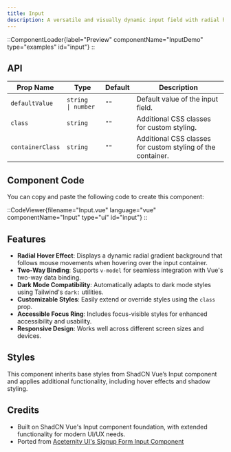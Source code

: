 ```yaml
---
title: Input
description: A versatile and visually dynamic input field with radial hover effects, styled for modern web applications.
---
```


::ComponentLoader{label="Preview" componentName="InputDemo" type="examples" id="input"}
::

## API

| Prop Name        | Type                | Default | Description                                                 |
| ---------------- | ------------------- | ------- | ----------------------------------------------------------- |
| `defaultValue`   | `string  \| number` | `""`    | Default value of the input field.                           |
| `class`          | `string`            | `""`    | Additional CSS classes for custom styling.                  |
| `containerClass` | `string`            | `""`    | Additional CSS classes for custom styling of the container. |

## Component Code

You can copy and paste the following code to create this component:

::CodeViewer{filename="Input.vue" language="vue" componentName="Input" type="ui" id="input"}
::

## Features

- **Radial Hover Effect**: Displays a dynamic radial gradient background that follows mouse movements when hovering over the input container.
- **Two-Way Binding**: Supports `v-model` for seamless integration with Vue's two-way data binding.
- **Dark Mode Compatibility**: Automatically adapts to dark mode styles using Tailwind's `dark:` utilities.
- **Customizable Styles**: Easily extend or override styles using the `class` prop.
- **Accessible Focus Ring**: Includes focus-visible styles for enhanced accessibility and usability.
- **Responsive Design**: Works well across different screen sizes and devices.

## Styles

This component inherits base styles from ShadCN Vue’s Input component and applies additional functionality, including hover effects and shadow styling.

## Credits

- Built on ShadCN Vue's Input component foundation, with extended functionality for modern UI/UX needs.
- Ported from [Aceternity UI's Signup Form Input Component](https://ui.aceternity.com/components/signup-form)
